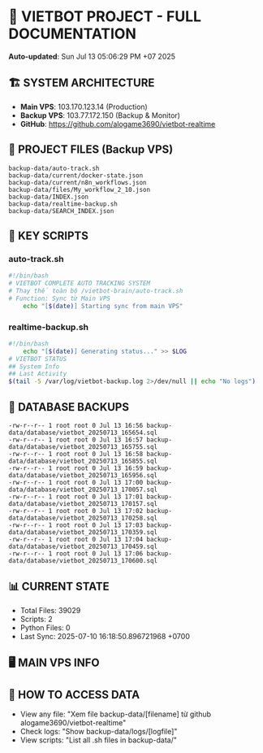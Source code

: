 # 🤖 VIETBOT PROJECT - FULL DOCUMENTATION
**Auto-updated**: Sun Jul 13 05:06:29 PM +07 2025

## 🏗️ SYSTEM ARCHITECTURE
- **Main VPS**: 103.170.123.14 (Production)
- **Backup VPS**: 103.77.172.150 (Backup & Monitor)
- **GitHub**: https://github.com/alogame3690/vietbot-realtime

## 📁 PROJECT FILES (Backup VPS)
```
backup-data/auto-track.sh
backup-data/current/docker-state.json
backup-data/current/n8n_workflows.json
backup-data/files/My_workflow_2_10.json
backup-data/INDEX.json
backup-data/realtime-backup.sh
backup-data/SEARCH_INDEX.json
```

## 🔧 KEY SCRIPTS
### auto-track.sh
```bash
#!/bin/bash
# VIETBOT COMPLETE AUTO TRACKING SYSTEM
# Thay thế toàn bộ /vietbot-brain/auto-track.sh
# Function: Sync từ Main VPS
    echo "[$(date)] Starting sync from main VPS"
```
### realtime-backup.sh
```bash
#!/bin/bash
    echo "[$(date)] Generating status..." >> $LOG
# VIETBOT STATUS
## System Info
## Last Activity
$(tail -5 /var/log/vietbot-backup.log 2>/dev/null || echo "No logs")
```

## 💾 DATABASE BACKUPS
```
-rw-r--r-- 1 root root 0 Jul 13 16:56 backup-data/database/vietbot_20250713_165654.sql
-rw-r--r-- 1 root root 0 Jul 13 16:57 backup-data/database/vietbot_20250713_165755.sql
-rw-r--r-- 1 root root 0 Jul 13 16:58 backup-data/database/vietbot_20250713_165855.sql
-rw-r--r-- 1 root root 0 Jul 13 16:59 backup-data/database/vietbot_20250713_165956.sql
-rw-r--r-- 1 root root 0 Jul 13 17:00 backup-data/database/vietbot_20250713_170057.sql
-rw-r--r-- 1 root root 0 Jul 13 17:01 backup-data/database/vietbot_20250713_170157.sql
-rw-r--r-- 1 root root 0 Jul 13 17:02 backup-data/database/vietbot_20250713_170258.sql
-rw-r--r-- 1 root root 0 Jul 13 17:03 backup-data/database/vietbot_20250713_170359.sql
-rw-r--r-- 1 root root 0 Jul 13 17:04 backup-data/database/vietbot_20250713_170459.sql
-rw-r--r-- 1 root root 0 Jul 13 17:06 backup-data/database/vietbot_20250713_170600.sql
```

## 📊 CURRENT STATE
- Total Files: 39029
- Scripts: 2
- Python Files: 0
- Last Sync: 2025-07-10 16:18:50.896721968 +0700

## 🖥️ MAIN VPS INFO


## 🚨 HOW TO ACCESS DATA
- View any file: "Xem file backup-data/[filename] từ github alogame3690/vietbot-realtime"
- Check logs: "Show backup-data/logs/[logfile]"
- View scripts: "List all .sh files in backup-data/"
